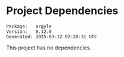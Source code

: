 # Project Dependencies
    Package:   argyle
    Version:   0.12.0
    Generated: 2025-03-12 02:20:31 UTC

This project has no dependencies.
